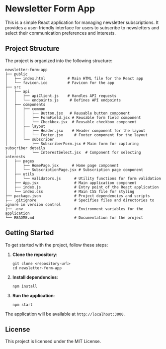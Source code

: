 # Newsletter Form App

This is a simple React application for managing newsletter subscriptions. It provides a user-friendly interface for users to subscribe to newsletters and select their communication preferences and interests.

## Project Structure

The project is organized into the following structure:

```
newsletter-form-app
├── public
│   ├── index.html          # Main HTML file for the React app
│   └── favicon.ico         # Favicon for the app
├── src
│   ├── api
│   │   ├── apiClient.js    # Handles API requests
│   │   └── endpoints.js     # Defines API endpoints
│   ├── components
│   │   ├── common
│   │   │   ├── Button.jsx   # Reusable button component
│   │   │   ├── FormField.jsx # Reusable form field component
│   │   │   └── Checkbox.jsx  # Reusable checkbox component
│   │   ├── layout
│   │   │   ├── Header.jsx    # Header component for the layout
│   │   │   └── Footer.jsx     # Footer component for the layout
│   │   └── subscriber
│   │       ├── SubscriberForm.jsx # Main form for capturing subscriber details
│   │       └── InterestSelect.jsx  # Component for selecting interests
│   ├── pages
│   │   ├── HomePage.jsx      # Home page component
│   │   └── SubscriptionPage.jsx # Subscription page component
│   ├── utils
│   │   └── validators.js      # Utility functions for form validation
│   ├── App.jsx                # Main application component
│   ├── index.js               # Entry point of the React application
│   └── index.css              # Main CSS file for styling
├── package.json               # Project dependencies and scripts
├── .gitignore                 # Specifies files and directories to ignore in version control
├── .env                       # Environment variables for the application
└── README.md                  # Documentation for the project
```

## Getting Started

To get started with the project, follow these steps:

1. **Clone the repository**:
   ```
   git clone <repository-url>
   cd newsletter-form-app
   ```

2. **Install dependencies**:
   ```
   npm install
   ```

3. **Run the application**:
   ```
   npm start
   ```

The application will be available at `http://localhost:3000`.

## License

This project is licensed under the MIT License.